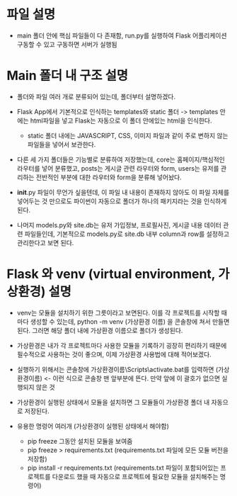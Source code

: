 # 파일 설명

- main 폴더 안에 핵심 파일들이 다 존재함, run.py를 실행하여 Flask 어플리케이션 구동할 수 있고 구동하면 서버가 실행됨
	
# Main 폴더 내 구조 설명

- 폴더와 파일 여러 개로 분류되어 있는데, 폴더부터 설명하겠다.

- Flask App에서 기본적으로 인식하는 templates와 static 폴더 -> templates 안에는 html파일을 넣고 Flask는 자동으로 이 폴더 안에있는 html을 인식한다.
	* static 폴더 내에는 JAVASCRIPT, CSS, 이미지 파일과 같이 주로 변하지 않는 파일들을 넣어서 보관한다.

- 다른 세 가지 폴더들은 기능별로 분류하여 저장했는데, core는 홈페이지/핵심적인 라우터를 넣어 분류했고, posts는 게시글 관련 라우터와 form, users는 유저를 관리하는 전반적인 부분에 대한 라우터와 form을 분류해 넣어놨다.

* __init__.py 파일이 무언가 싶을텐데, 이 파일 내 내용이 존재하지 않아도 이 파일 자체를 넣어두는 것 만으로도 파이썬이 자동으로 폴더가 하나의 패키지라는 것을 인식하게 된다.

- 나머지 models.py와 site.db는 유저 가입정보, 프로필사진, 게시글 내용 데이터 관련 파일들인데, 기본적으로 models.py로 site.db 내부 column과 row를 설정하고 관리한다고 보면 된다.

# Flask 와 venv (virtual environment, 가상환경) 설명

- venv는 모듈을 설치하기 위한 그릇이라고 보면된다. 이를 각 프로젝트를 시작할 때 마다 생성할 수 있는데, python -m venv (가상환경 이름) 을 콘솔창에 쳐서 만들면 된다. 그러면 해당 폴더 내에 가상환경 이름으로 폴더가 생성된다.

- 가상환경은 내가 각 프로젝트마다 사용한 모듈을 기록하기 굉장히 편리하기 때문에 필수적으로 사용하는 것이 좋으며, 이제 가상환경 사용법에 대해 적어보겠다.

- 실행하기 위해서는 콘솔창에 가상환경이름\Scripts\activate.bat를 입력하면 (가상환경이름) <- 이런 식으로 콘솔창 맨 앞부분에 뜬다. 만약 앞에 이 괄호가 없으면 실행되지 않은 것

- 가상환경이 실행된 상태에서 모듈을 설치하면 그 모듈들이 가상환경 폴더 내 자동으로 저장된다.

- 유용한 명령어 여러개 (가상환경이 실행된 상태에서 해야함)
	- pip freeze 그동안 설치된 모듈을 보여줌
	- pip freeze > requirements.txt (requirements.txt 파일에 모든 모듈 버전을 저장함)
	- pip install -r requirements.txt (requirements.txt 파일이 포함되어있는 프로젝트를 다운로드 했을 때 자동으로 프로젝트에 필요한 모듈을 설치해주는 명령어)


